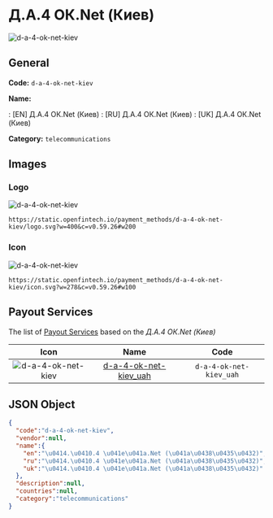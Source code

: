 
# Д.А.4 ОК.Net (Киев) 
![d-a-4-ok-net-kiev](https://static.openfintech.io/payment_methods/d-a-4-ok-net-kiev/logo.svg?w=400&c=v0.59.26#w200)  

## General 
**Code:** `d-a-4-ok-net-kiev` 
 
**Name:** 
 
:	[EN] Д.А.4 ОК.Net (Киев) 
:	[RU] Д.А.4 ОК.Net (Киев) 
:	[UK] Д.А.4 ОК.Net (Киев) 
 
**Category:** `telecommunications` 
 

## Images 

### Logo 
![d-a-4-ok-net-kiev](https://static.openfintech.io/payment_methods/d-a-4-ok-net-kiev/logo.svg?w=400&c=v0.59.26#w200)  

```
https://static.openfintech.io/payment_methods/d-a-4-ok-net-kiev/logo.svg?w=400&c=v0.59.26#w200
```  

### Icon 
![d-a-4-ok-net-kiev](https://static.openfintech.io/payment_methods/d-a-4-ok-net-kiev/icon.svg?w=278&c=v0.59.26#w100)  

```
https://static.openfintech.io/payment_methods/d-a-4-ok-net-kiev/icon.svg?w=278&c=v0.59.26#w100
```  

## Payout Services 
 
The list of [Payout Services](/payout-services/) based on the _Д.А.4 ОК.Net (Киев)_ 

|Icon|Name|Code| 
|:---:|:---:|:---:| 
|![d-a-4-ok-net-kiev](https://static.openfintech.io/payout_methods/d-a-4-ok-net-kiev/icon.svg?w=278&c=v0.59.26#w40) |[d-a-4-ok-net-kiev_uah](/payout-services/d-a-4-ok-net-kiev_uah/)|`d-a-4-ok-net-kiev_uah`| 
 

## JSON Object 

```json
{
  "code":"d-a-4-ok-net-kiev",
  "vendor":null,
  "name":{
    "en":"\u0414.\u0410.4 \u041e\u041a.Net (\u041a\u0438\u0435\u0432)",
    "ru":"\u0414.\u0410.4 \u041e\u041a.Net (\u041a\u0438\u0435\u0432)",
    "uk":"\u0414.\u0410.4 \u041e\u041a.Net (\u041a\u0438\u0435\u0432)"
  },
  "description":null,
  "countries":null,
  "category":"telecommunications"
}
```  
